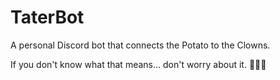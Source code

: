 # TaterBot

A personal Discord bot that connects the Potato to the Clowns.

If you don't know what that means... don't worry about it. 🥔🤡👾
